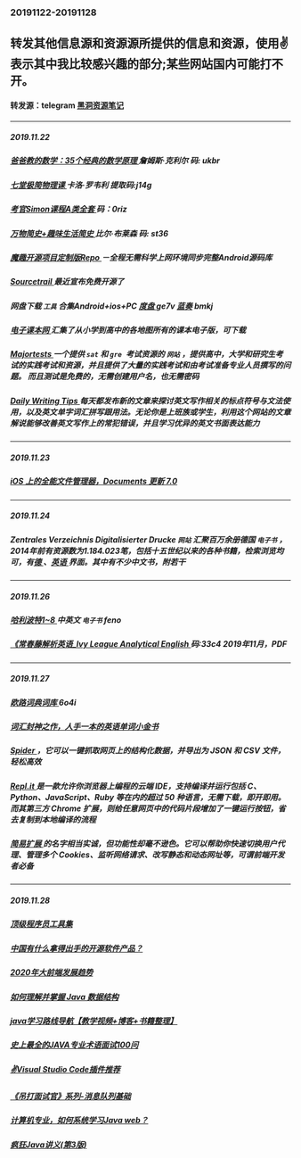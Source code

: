 ### 20191122-20191128
转发其他信息源和资源源所提供的信息和资源，使用✌表示其中我比较感兴趣的部分;某些网站国内可能打不开。
---
#### 转发源：telegram [黑洞资源笔记](https://t.me/tieliu)
---
##### 2019.11.22
##### [爸爸教的数学：35个经典的数学原理 ](https://pan.baidu.com/wap/init?surl=3is2If-2OGRnyiakc0D5Pg) 詹姆斯·克利尔 码: ukbr 
##### [七堂极简物理课 ](https://pan.baidu.com/wap/init?surl=9VVUQ7F8QLRp6Yu_2tyh5w) 卡洛·罗韦利  提取码:j14g
##### [考官Simon课程A类全套 ](https://pan.baidu.com/s/1XzvrbooWm-GhPSPoCfyxYQ) 码：0riz
##### [万物简史+趣味生活简史 ](https://pan.baidu.com/wap/init?surl=0E1nK3KZ3oOkb5hd879bDw) 比尔·布莱森 码: st36
##### [魔趣开源项目定制版Repo ](https://bbs.mokeedev.com/t/topic/21)－全程无需科学上网环境同步完整Android源码库
##### [ Sourcetrail ](https://www.sourcetrail.com/) 最近宣布免费开源了
##### 网盘下载 `工具` 合集Android+ios+PC [度盘 ](https://pan.baidu.com/s/1gf2YRiE12fwaoaV6-KnIxA) ge7v [蓝奏](https://www.lanzous.com/b961612/) bmkj
##### [电子课本网 ](http://www.dzkbw.com/)汇集了从小学到高中的各地图所有的课本电子版，可下载
##### [Majortests ](https://www.majortests.com/)一个提供 `sat` 和 `gre `考试资源的 `网站` ，提供高中，大学和研究生考试的实践考试和资源，并且提供了大量的实践考试和由考试准备专业人员撰写的问题。 而且测试是免费的，无需创建用户名，也无需密码
##### [Daily Writing Tips ](https://www.dailywritingtips.com/)每天都发布新的文章来探讨英文写作相关的标点符号与文法使用，以及英文单字词汇拼写跟用法。无论你是上班族或学生，利用这个网站的文章解说能够改善英文写作上的常犯错误，并且学习优异的英文书面表达能力
---
##### 2019.11.23
##### [iOS 上的全能文件管理器，Documents 更新 7.0](https://ift.tt/2s9DjkV)
---
##### 2019.11.24
##### Zentrales Verzeichnis Digitalisierter Drucke `网站` 汇聚百万余册德国 `电子书` ，2014年前有资源数为1.184.023笔，包括十五世纪以来的各种书籍，检索浏览均可，有[德 ](http://www.zvdd.de/startseite/)、[英语 ](http://www.zvdd.de/en/start/)界面。其中有不少中文书，附若干
---
##### 2019.11.26
##### [哈利波特1~8 ](https://pan.baidu.com/s/1ktJzdLsxqOd317ran3STbg) 中英文 `电子书` feno 
##### [<Magazine>《常春藤解析英语_Ivy League Analytical English ](https://pan.baidu.com/s/1zAzrb6zhfdyhoHJXJgOflA) 码:33c4 2019年11月，PDF

---
##### 2019.11.27
##### [欧路词典词库 ](https://pan.baidu.com/wap/init?surl=9pVD-Ixf6vAaArXQ3OTuYQ)6o4i 
##### [词汇封神之作，人手一本的英语单词小金书 ](https://zhuanlan.zhihu.com/p/80468134)
##### [Spider ](https://chrome.google.com/webstore/detail/spider-a-smart-web-scrapi/hhblpocflefpmmfibmajdfcjdkeafpen)，它可以一键抓取网页上的结构化数据，并导出为 JSON 和 CSV 文件，轻松高效
##### [Repl.it ](https://chrome.google.com/webstore/detail/replit/kihnihckibjknmebghcjpmemaginnipl) 是一款允许你浏览器上编程的云端 IDE，支持编译并运行包括 C、Python、JavaScript、Ruby 等在内的超过 50 种语言，无需下载，即开即用。而其第三方 Chrome 扩展，则给任意网页中的代码片段增加了一键运行按钮，省去复制到本地编译的流程
##### [简易扩展 ](https://chrome.google.com/webstore/detail/simple-extension/ofhbnimjijmnaigdfhhmhegnlmcbilba)的名字相当实诚，但功能性却毫不逊色。它可以帮助你快速切换用户代理、管理多个 Cookies、监听网络请求、改写静态和动态网址等，可谓前端开发者必备
---
##### 2019.11.28
##### [顶级程序员工具集 ](https://blog.csdn.net/qq_35190492/article/details/103246772?utm_source=app)
##### [中国有什么拿得出手的开源软件产品？ ](https://blog.csdn.net/yanglr2010/article/details/103173344?utm_source=app)
##### [2020年大前端发展趋势 ](https://blog.csdn.net/xiangzhihong8/article/details/103233487?utm_source=app)
##### [如何理解并掌握 Java 数据结构 ](https://blog.csdn.net/blogdevteam/article/details/103045387?utm_source=app)
##### [java学习路线导航【教学视频+博客+书籍整理】 ](https://blog.csdn.net/qq_44543508/article/details/102651841?utm_source=app)
##### [史上最全的JAVA专业术语面试100问 ](https://blog.csdn.net/qq_26465035/article/details/103160711?utm_source=app)
##### [✌Visual Studio Code插件推荐 ](https://blog.csdn.net/K_Ohaha/article/details/103040607?utm_source=app)
##### [《吊打面试官》系列-消息队列基础 ](https://blog.csdn.net/qq_35190492/article/details/103153444?utm_source=app)
##### [计算机专业，如何系统学习Java web？ ](https://www.zhihu.com/answer/912766391)
##### [疯狂Java讲义(第3版) ](https://pan.baidu.com/s/1FvwllkoDDPjWklIz4ct4eg)


